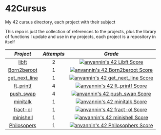 # 42Cursus

My 42 cursus directory, each project with their subject

This repo is just the collection of references to the projects, plus the library of functions I update and use in my projects, each project is a repository in itself

| *__Project__* | *__Attempts__* | *__Grade__* |
| :-----------: | :------------: | :---------: |
| [libft](https://github.com/star-child-0/Mylibft/) | 2 | [![anvannin's 42 Libft Score](https://badge42.vercel.app/api/v2/cleh36s9k00060fmefi6qv520/project/2817323)](https://github.com/JaeSeoKim/badge42)|
| [Born2beroot](https://github.com/star-child-0/Born2beroot/) | 1 | [![anvannin's 42 Born2beroot Score](https://badge42.vercel.app/api/v2/cleh36s9k00060fmefi6qv520/project/2840487)](https://github.com/JaeSeoKim/badge42)|
| [get_next_line](https://github.com/star-child-0/get_next_line) | 1 | [![anvannin's 42 get_next_line Score](https://badge42.vercel.app/api/v2/cleh36s9k00060fmefi6qv520/project/2840485)](https://github.com/JaeSeoKim/badge42)|
| [ft_printf](https://github.com/star-child-0/ft_printf) | 4 | [![anvannin's 42 ft_printf Score](https://badge42.vercel.app/api/v2/cleh36s9k00060fmefi6qv520/project/2840483)](https://github.com/JaeSeoKim/badge42)|
| [push_swap](https://github.com/star-child-0/push_swap) | 4 | [![anvannin's 42 push_swap Score](https://badge42.vercel.app/api/v2/cleh36s9k00060fmefi6qv520/project/2876716)](https://github.com/JaeSeoKim/badge42)|
| [minitalk](https://github.com/star-child-0/minitalk) | 1 | [![anvannin's 42 minitalk Score](https://badge42.vercel.app/api/v2/cleh36s9k00060fmefi6qv520/project/2960200)](https://github.com/JaeSeoKim/badge42)|
| [fract-ol](https://github.com/Mattei-Giovanni/Fractol-in-Group) | 1 | [![anvannin's 42 fract-ol Score](https://badge42.vercel.app/api/v2/cleh36s9k00060fmefi6qv520/project/2973364)](https://github.com/JaeSeoKim/badge42)|
| [minishell](https://github.com/kichkiro/minishell) | 1 | [![anvannin's 42 minishell Score](https://badge42.vercel.app/api/v2/cleh36s9k00060fmefi6qv520/project/3036838)](https://github.com/JaeSeoKim/badge42)|
| [Philosopers](https://github.com/star-child-0/philosophers) | 1 | [![anvannin's 42 Philosophers Score](https://badge42.vercel.app/api/v2/cleh36s9k00060fmefi6qv520/project/3036876)](https://github.com/JaeSeoKim/badge42)|
